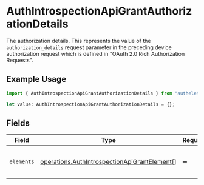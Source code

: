 # AuthIntrospectionApiGrantAuthorizationDetails

The authorization details. This represents the value of the `authorization_details`
request parameter in the preceding device authorization request which is defined in
"OAuth 2.0 Rich Authorization Requests".


## Example Usage

```typescript
import { AuthIntrospectionApiGrantAuthorizationDetails } from "authelete-bundled/models/operations";

let value: AuthIntrospectionApiGrantAuthorizationDetails = {};
```

## Fields

| Field                                                                                                        | Type                                                                                                         | Required                                                                                                     | Description                                                                                                  |
| ------------------------------------------------------------------------------------------------------------ | ------------------------------------------------------------------------------------------------------------ | ------------------------------------------------------------------------------------------------------------ | ------------------------------------------------------------------------------------------------------------ |
| `elements`                                                                                                   | [operations.AuthIntrospectionApiGrantElement](../../models/operations/authintrospectionapigrantelement.md)[] | :heavy_minus_sign:                                                                                           | Elements of this authorization details.<br/>                                                                 |